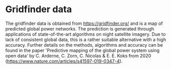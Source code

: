 # Gridfinder data

The gridfinder data is obtained from https://gridfinder.org/ and is a map of predicted global power networks. The prediction is generated through applications of state-of-the-art algorithms on night satellite imagery. Due to lack of consistent global data, this is a rather suitable alternative with a high accuracy. Further details on the methods, algorithms and accuracy can be found in the paper 'Predictive mapping of the global power system using open data' by C. Arderne, C. Zorn, C. Nicolas & E. E. Koks from 2020 (https://www.nature.com/articles/s41597-019-0347-4).
